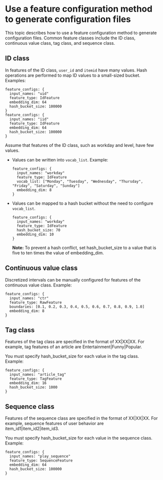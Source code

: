 # Use a feature configuration method to generate configuration files

This topic describes how to use a feature configuration method to generate configuration files. Common feature classes include the ID class, continuous value class, tag class, and sequence class.

## ID class

In features of the ID class, `user_id` and `itemid` have many values. Hash operations are performed to map ID values to a small-sized bucket. Examples:

```
feature_configs: {
  input_names: "uid"
  feature_type: IdFeature
  embedding_dim: 64
  hash_bucket_size: 100000
}
feature_configs: {
  input_names: "iid"
  feature_type: IdFeature
  embedding_dim: 64
  hash_bucket_size: 100000
}
```

Assume that features of the ID class, such as workday and level, have few values.

-   Values can be written into `vocab_list`. Example:

    ```
    feature_configs: {
      input_names: "workday"
      feature_type: IdFeature
      vocab_list: ["Monday", "Tuesday", "Wednesday", "Thursday", "Friday", "Saturday", "Sunday"]
      embedding_dim: 8
    }
    ```

-   Values can be mapped to a hash bucket without the need to configure `vocab_list`.

    ```
    feature_configs: {
      input_names: "workday"
      feature_type: IdFeature
      hash_bucket_size: 70
      embedding_dim: 10
    }
    ```

    **Note:** To prevent a hash conflict, set hash\_bucket\_size to a value that is five to ten times the value of embedding\_dim.


## Continuous value class

Discretized intervals can be manually configured for features of the continuous value class. Example:

```
feature_configs: {
  input_names: "ctr"
  feature_type: RawFeature
  boundaries: [0.1, 0.2, 0.3, 0.4, 0.5, 0.6, 0.7, 0.8, 0.9, 1.0]
  embedding_dim: 8
}
```

## Tag class

Features of the tag class are specified in the format of XX\|XX\|XX. For example, tag features of an article are Entertainment\|Funny\|Popular.

You must specify hash\_bucket\_size for each value in the tag class. Example:

```
feature_configs: {
  input_names: "article_tag"
  feature_type: TagFeature
  embedding_dim: 16
  hash_bucket_size: 1000
}
```

## Sequence class

Features of the sequence class are specified in the format of XX\|XX\|XX. For example, sequence features of user behavior are item\_id1\|item\_id2\|item\_id3.

You must specify hash\_bucket\_size for each value in the sequence class. Example:

```
feature_configs: {
  input_names: "play_sequence"
  feature_type: SequenceFeature
  embedding_dim: 64
  hash_bucket_size: 100000
}
```

